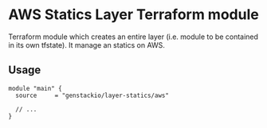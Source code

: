 # AWS Statics Layer Terraform module

Terraform module which creates an entire layer (i.e. module to be contained in its own tfstate).
It manage an statics on AWS.

## Usage

```hcl
module "main" {
  source     = "genstackio/layer-statics/aws"

  // ...
}
```
